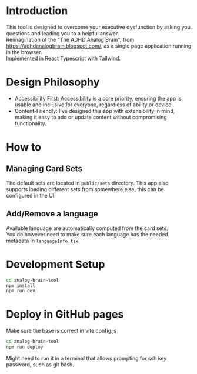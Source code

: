 # Introduction

This tool is designed to overcome your executive dysfunction by asking you questions and leading you to a helpful answer.  
Reimagination of the "The ADHD Analog Brain", from https://adhdanalogbrain.blogspot.com/, as a single page application running in the browser.  
Implemented in React Typescript with Tailwind.  

# Design Philosophy
- Accessibility First: Accessibility is a core priority, ensuring the app is usable and inclusive for everyone, regardless of ability or device.
- Content-Friendly: I’ve designed this app with extensibility in mind, making it easy to add or update content without compromising functionality.


# How to
## Managing Card Sets
The default sets are located in `public/sets` directory. This app also supports loading different sets from somewhere else, this can be configured in the UI.  

## Add/Remove a language
Available language are automatically computed from the card sets.  
You do however need to make sure each language has the needed metadata in `languageInfo.tsx`.

# Development Setup

```bash
cd analog-brain-tool
npm install
npm run dev
```

# Deploy in GitHub pages

Make sure the base is correct in vite.config.js  
```bash
cd analog-brain-tool
npm run deploy
```

Might need to run it in a terminal that allows prompting for ssh key password, such as git bash.
